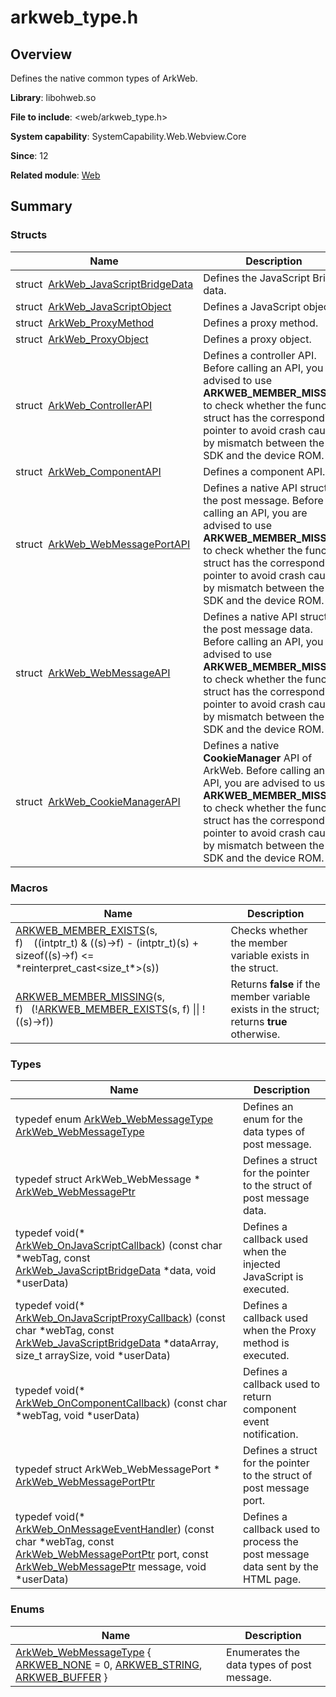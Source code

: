 # arkweb_type.h


## Overview

Defines the native common types of ArkWeb.

**Library**: libohweb.so

**File to include**: <web/arkweb_type.h>

**System capability**: SystemCapability.Web.Webview.Core

**Since**: 12

**Related module**: [Web](_web.md)


## Summary


### Structs

| Name| Description| 
| -------- | -------- |
| struct&nbsp;&nbsp;[ArkWeb_JavaScriptBridgeData](_ark_web___java_script_bridge_data.md) | Defines the JavaScript Bridge data. | 
| struct&nbsp;&nbsp;[ArkWeb_JavaScriptObject](_ark_web___java_script_object.md) | Defines a JavaScript object. | 
| struct&nbsp;&nbsp;[ArkWeb_ProxyMethod](_ark_web___proxy_method.md) | Defines a proxy method. | 
| struct&nbsp;&nbsp;[ArkWeb_ProxyObject](_ark_web___proxy_object.md) | Defines a proxy object. | 
| struct&nbsp;&nbsp;[ArkWeb_ControllerAPI](_ark_web___controller_a_p_i.md) | Defines a controller API. Before calling an API, you are advised to use **ARKWEB_MEMBER_MISSING** to check whether the function struct has the corresponding pointer to avoid crash caused by mismatch between the SDK and the device ROM. | 
| struct&nbsp;&nbsp;[ArkWeb_ComponentAPI](_ark_web___component_a_p_i.md) | Defines a component API. | 
| struct&nbsp;&nbsp;[ArkWeb_WebMessagePortAPI](_ark_web___web_message_port_a_p_i.md) | Defines a native API struct of the post message. Before calling an API, you are advised to use **ARKWEB_MEMBER_MISSING** to check whether the function struct has the corresponding pointer to avoid crash caused by mismatch between the SDK and the device ROM. | 
| struct&nbsp;&nbsp;[ArkWeb_WebMessageAPI](_ark_web___web_message_a_p_i.md) | Defines a native API struct of the post message data. Before calling an API, you are advised to use **ARKWEB_MEMBER_MISSING** to check whether the function struct has the corresponding pointer to avoid crash caused by mismatch between the SDK and the device ROM. | 
| struct&nbsp;&nbsp;[ArkWeb_CookieManagerAPI](_ark_web___cookie_manager_a_p_i.md) | Defines a native **CookieManager** API of ArkWeb. Before calling an API, you are advised to use **ARKWEB_MEMBER_MISSING** to check whether the function struct has the corresponding pointer to avoid crash caused by mismatch between the SDK and the device ROM. | 


### Macros

| Name| Description| 
| -------- | -------- |
| [ARKWEB_MEMBER_EXISTS](_web.md#arkweb_member_exists)(s, f)&nbsp;&nbsp;&nbsp;&nbsp;((intptr_t) &amp; ((s)-&gt;f) - (intptr_t)(s) + sizeof((s)-&gt;f) &lt;= \*reinterpret_cast&lt;size_t\*&gt;(s)) | Checks whether the member variable exists in the struct. | 
| [ARKWEB_MEMBER_MISSING](_web.md#arkweb_member_missing)(s, f)&nbsp;&nbsp;&nbsp;(\![ARKWEB_MEMBER_EXISTS](_web.md#arkweb_member_exists)(s, f) \|\| !((s)-&gt;f)) | Returns **false** if the member variable exists in the struct; returns **true** otherwise. | 


### Types

| Name| Description| 
| -------- | -------- |
| typedef enum [ArkWeb_WebMessageType](_web.md#arkweb_webmessagetype) [ArkWeb_WebMessageType](_web.md#arkweb_webmessagetype) | Defines an enum for the data types of post message. | 
| typedef struct ArkWeb_WebMessage \* [ArkWeb_WebMessagePtr](_web.md#arkweb_webmessageptr) | Defines a struct for the pointer to the struct of post message data. | 
| typedef void(\* [ArkWeb_OnJavaScriptCallback](_web.md#arkweb_onjavascriptcallback)) (const char \*webTag, const [ArkWeb_JavaScriptBridgeData](_ark_web___java_script_bridge_data.md) \*data, void \*userData) | Defines a callback used when the injected JavaScript is executed. | 
| typedef void(\* [ArkWeb_OnJavaScriptProxyCallback](_web.md#arkweb_onjavascriptproxycallback)) (const char \*webTag, const [ArkWeb_JavaScriptBridgeData](_ark_web___java_script_bridge_data.md) \*dataArray, size_t arraySize, void \*userData) | Defines a callback used when the Proxy method is executed. | 
| typedef void(\* [ArkWeb_OnComponentCallback](_web.md#arkweb_oncomponentcallback)) (const char \*webTag, void \*userData) | Defines a callback used to return component event notification. | 
| typedef struct ArkWeb_WebMessagePort \* [ArkWeb_WebMessagePortPtr](_web.md#arkweb_webmessageportptr) | Defines a struct for the pointer to the struct of post message port. | 
| typedef void(\* [ArkWeb_OnMessageEventHandler](_web.md#arkweb_onmessageeventhandler)) (const char \*webTag, const [ArkWeb_WebMessagePortPtr](_web.md#arkweb_webmessageportptr) port, const [ArkWeb_WebMessagePtr](_web.md#arkweb_webmessageptr) message, void \*userData) | Defines a callback used to process the post message data sent by the HTML page. | 


### Enums

| Name| Description| 
| -------- | -------- |
| [ArkWeb_WebMessageType](_web.md#arkweb_webmessagetype) { [ARKWEB_NONE](_web.md) = 0, [ARKWEB_STRING](_web.md), [ARKWEB_BUFFER](_web.md) } | Enumerates the data types of post message. | 
